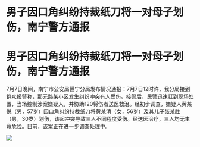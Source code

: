 # 男子因口角纠纷持裁纸刀将一对母子划伤，南宁警方通报

# 男子因口角纠纷持裁纸刀将一对母子划伤，南宁警方通报

7月7日晚间，南宁市公安局邕宁分局发布情况通报：7月7日12时许，我分局接到群众报警称，那元路某小区发生纠纷冲突有人受伤。接警后，民警迅速赶到现场处置，当场控制涉案嫌疑人，并协助120将伤者送医救治。经初步调查，嫌疑人黄某悦（男，57岁）因口角纠纷持裁纸刀将黄某清（女，56岁）及其儿子张某胜（男，30岁）划伤，该起冲突导致三人不同程度受伤。经送医治疗，三人均无生命危险。目前，该案正在进一步调查处理中。

![](https://inews.gtimg.com/om_bt/O2isy4Tbp37afkl7IIs3ZVdhxS1KZUOAlQZr_rL3tLcNgAA/1000)

